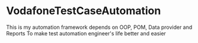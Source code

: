 # VodafoneTestCaseAutomation
This is my automation framework depends on OOP, POM, Data provider and Reports To make test automation engineer's life better and easier
